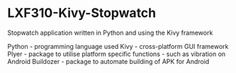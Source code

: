 # LXF310-Kivy-Stopwatch
Stopwatch application written in Python and using the Kivy framework

Python - programming language used
Kivy - cross-platform GUI framework
Plyer - package to utilise platform specific functions - such as vibration on Android
Buildozer - package to automate building of APK for Android
